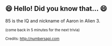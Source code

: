 ## :smile: Hello! Did you know that... :smile:
85 is the IQ and nickname of Aaron in Alien 3.

<sup>(come back in 5 minutes for the next trivia)</sup>


<sup>Credits: http://numbersapi.com</sup>
